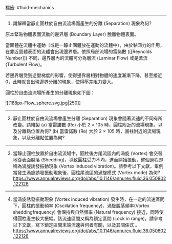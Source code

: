 標籤: #fluid-mechanics 

---

1. 請解釋當靜止圓柱於自由流流場而產生的分離 (Separation) 現象為何?

原本緊貼物體表面流動的邊界層 (Boundary Layer) 脫離物體表面。

當固體在流體中運動（或是一靜止固體放在運動的流體中），由於黏滯力的作用，在靠近固體表面的流體會出現邊界層。依照局部流場的雷諾數 ([[Reynolds Number]]) 不同，邊界層內的流體可分為層流 (Laminar Flow) 或是紊流 (Turbulent Flow)。

若邊界層受到逆壓梯度的影響，使得邊界層相對物體的速度漸漸下降，甚至接近0，此時就會出現邊界分離的現象，使得壓差阻力變大。

圓柱於自由流流場所產生的分離現象如下圖：

![[188px-Flow_sphere.svg.jpg|250]]

---

2. 靜止圓柱於自由流流場會產生分離 (Separation) 現象會隨著流速的不同有所改變。請繪製 (a) 當雷諾數 (Re) 小於 2 × 105 時，圓柱附近的流場現象，以及分離點位置為何? (b) 當雷諾數 (Re) 大於 2 × 105 時，圓柱附近的流場現象，以及分離點位置為何?



---

3. 當靜止圓柱放置於自由流流場中，圓柱後方尾流區內的渦旋 (Vortex) 會交替地從表面脫落 (Shedding)，導致圓柱受力不均，進而開始振動，整個過程即稱為渦旋誘發振動現象 (Vortex induced vibration)。請參考以下文獻，舉例當發生渦旋誘發振動現象後，圓柱尾流區的渦旋模式 (Vortex mode) 為何?
https://www.annualreviews.org/doi/abs/10.1146/annurev.fluid.36.050802.122128

---

4. 當渦旋誘發振動現象 (Vortex induced vibration) 發生時，在一定的流速區間下，圓柱的振動頻率 (Oscillation frequency)、渦旋脫落頻率(Vortex sheddingfrequency) 會保持與自然頻率 (Natural frequency) 接近，同時使得圓柱產生較大振幅。該流速區間又稱為鎖定區間 (Lock in range)。請參考以下文獻，寫下鎖定區間末端流速與何者有關，以及其關係式 。
https://www.annualreviews.org/doi/abs/10.1146/annurev.fluid.36.050802.122128

